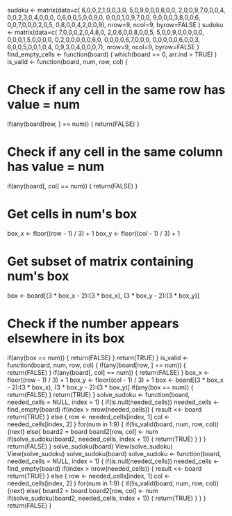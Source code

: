 sudoku <- matrix(data=c(
6,0,0,2,1,0,0,3,0,
5,0,9,0,0,0,6,0,0,
2,0,0,9,7,0,0,0,4,
0,0,2,3,0,4,0,0,0,
0,6,0,0,5,0,0,9,0,
0,0,0,1,0,9,7,0,0,
9,0,0,0,3,8,0,0,6,
0,0,7,0,0,0,2,0,5,
0,8,0,0,4,2,0,0,9), nrow=9, ncol=9, byrow=FALSE
)
sudoku <- matrix(data=c(
7,0,0,0,2,0,4,8,0,
2,0,6,0,0,8,0,0,5,
5,0,0,9,0,0,0,0,0,
0,0,0,1,5,0,0,0,0,
0,2,0,0,0,0,0,6,0,
0,0,0,0,6,7,0,0,0,
0,0,0,0,0,6,0,0,3,
6,0,0,5,0,0,1,0,4,
0,9,3,0,4,0,0,0,7), nrow=9, ncol=9, byrow=FALSE
)
find_empty_cells <- function(board) (
which(board == 0, arr.ind = TRUE)
)
is_valid <- function(board, num, row, col) {
# Check if any cell in the same row has value = num
if(any(board[row, ] == num)) {
return(FALSE)
}
# Check if any cell in the same column has value = num
if(any(board[, col] == num)) {
return(FALSE)
}
# Get cells in num's box
box_x <- floor((row - 1) / 3) + 1
box_y <- floor((col - 1) / 3) + 1
# Get subset of matrix containing num's box
box <- board[(3 * box_x - 2):(3 * box_x), (3 * box_y - 2):(3 * box_y)]
# Check if the number appears elsewhere in its box
if(any(box == num)) {
return(FALSE)
}
return(TRUE)
}
is_valid <- function(board, num, row, col) {
if(any(board[row, ] == num)) {
return(FALSE)
}
if(any(board[, col] == num)) {
return(FALSE)
}
box_x <- floor((row - 1) / 3) + 1
box_y <- floor((col - 1) / 3) + 1
box <- board[(3 * box_x - 2):(3 * box_x), (3 * box_y - 2):(3 * box_y)]
if(any(box == num)) {
return(FALSE)
}
return(TRUE)
}
solve_sudoku <- function(board, needed_cells = NULL, index = 1) {
if(is.null(needed_cells))
needed_cells <- find_empty(board)
if(index > nrow(needed_cells)) {
result <<- board
return(TRUE)
} else {
row <- needed_cells[index, 1]
col <- needed_cells[index, 2]
}
for(num in 1:9) {
if(!is_valid(board, num, row, col)) {next} else{
board2 = board
board2[row, col] <- num
if(solve_sudoku(board2, needed_cells, index + 1)) {
return(TRUE)
}
}
}
return(FALSE)
}
solve_sudoku(board)
View(solve_sudoku)
View(solve_sudoku)
solve_sudoku(board)
solve_sudoku <- function(board, needed_cells = NULL, index = 1) {
if(is.null(needed_cells))
needed_cells <- find_empty(board)
if(index > nrow(needed_cells)) {
result <<- board
return(TRUE)
} else {
row <- needed_cells[index, 1]
col <- needed_cells[index, 2]
}
for(num in 1:9) {
if(!is_valid(board, num, row, col)) {next} else{
board2 = board
board2[row, col] <- num
if(solve_sudoku(board2, needed_cells, index + 1)) {
return(TRUE)
}
}
}
return(FALSE)
}
